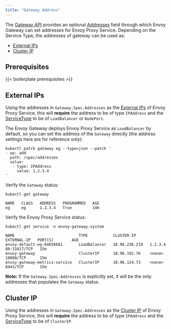 ```yaml
---
title: "Gateway Address"
---
```


The [Gateway API][] provides an optional [Addresses][] field through which Envoy Gateway can set addresses for Envoy Proxy Service.
Depending on the Service Type, the addresses of gateway can be used as:

- [External IPs](#external-ips)
- [Cluster IP](#cluster-ip)

## Prerequisites

{{< boilerplate prerequisites >}}

## External IPs

Using the addresses in `Gateway.Spec.Addresses` as the [External IPs][] of Envoy Proxy Service,
this will __require__ the address to be of type `IPAddress` and the [ServiceType][] to be of `LoadBalancer` or `NodePort`.

The Envoy Gateway deploys Envoy Proxy Service as `LoadBalancer` by default,
so you can set the address of the `Gateway` directly (the address settings here are for reference only):

```shell
kubectl patch gateway eg --type=json --patch '
- op: add
  path: /spec/addresses
  value:
   - type: IPAddress
     value: 1.2.3.4
'
```

Verify the `Gateway` status:

```shell
kubectl get gateway
```

```console
NAME   CLASS   ADDRESS   PROGRAMMED   AGE
eg     eg      1.2.3.4   True         14m
```

Verify the Envoy Proxy Service status:

```shell
kubectl get service -n envoy-gateway-system
```

```console
NAME                            TYPE           CLUSTER-IP      EXTERNAL-IP   PORT(S)        AGE
envoy-default-eg-64656661       LoadBalancer   10.96.236.219   1.2.3.4       80:31017/TCP   15m
envoy-gateway                   ClusterIP      10.96.192.76    <none>        18000/TCP      15m
envoy-gateway-metrics-service   ClusterIP      10.96.124.73    <none>        8443/TCP       15m
```

__Note:__ If the `Gateway.Spec.Addresses` is explicitly set, it will be the only addresses that populates the `Gateway` status.

## Cluster IP

Using the addresses in `Gateway.Spec.Addresses` as the [Cluster IP][] of Envoy Proxy Service,
this will __require__ the address to be of type `IPAddress` and the [ServiceType][] to be of `ClusterIP`.


[Gateway API]: https://gateway-api.sigs.k8s.io/
[Addresses]: https://gateway-api.sigs.k8s.io/reference/spec#gateway.networking.k8s.io/v1.GatewayAddress
[External IPs]: https://kubernetes.io/docs/concepts/services-networking/service/#external-ips
[Cluster IP]: https://kubernetes.io/docs/concepts/services-networking/service/#type-clusterip
[ServiceType]: ../../../api/extension_types#servicetype
